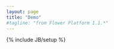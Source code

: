 ```yaml
---
layout: page
title: "Demo"
#tagline: "from Flower Platform 1.1.*"
---
```


{% include JB/setup %}